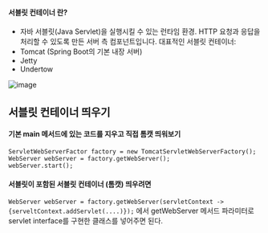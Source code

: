 

#### 서블릿 컨테이너 란?
 * 자바 서블릿(Java Servlet)을 실행시킬 수 있는 런타임 환경. HTTP 요청과 응답을 처리할 수 있도록 만든 서버 측 컴포넌트입니다.
대표적인 서블릿 컨테이너:
 * Tomcat (Spring Boot의 기본 내장 서버)
 * Jetty
 * Undertow

![image](https://github.com/user-attachments/assets/c281e70d-3752-4326-a40f-f44b9d298d53)


## 서블릿 컨테이너 띄우기
#### 기본 main 메서드에 있는 코드를 지우고 직접 톰캣 띄워보기
```
ServletWebServerFactor factory = new TomcatServletWebServerFactory();
WebServer webServer = factory.getWebServer();
webServer.start();
```

#### 서블릿이 포함된 서블릿 컨테이너 (톰캣) 띄우려면
`WebServer webServer = factory.getWebServer(servletContext -> {serveltContext.addServlet(....)});` 
에서 getWebServer 메서드 파라미터로 servlet interface를 구현한 클래스를 넣어주면 된다.
